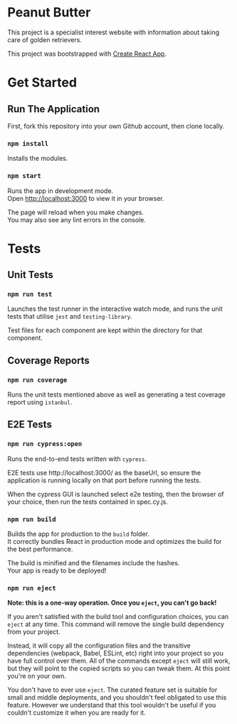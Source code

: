 # Peanut Butter

This project is a specialist interest website with information about taking care of golden retrievers.

This project was bootstrapped with [Create React App](https://github.com/facebook/create-react-app).

# Get Started

## Run The Application

First, fork this repository into your own Github account, then clone locally.

### `npm install`

Installs the modules.

### `npm start`

Runs the app in development mode.\
Open [http://localhost:3000](http://localhost:3000) to view it in your browser.

The page will reload when you make changes.\
You may also see any lint errors in the console.

# Tests

## Unit Tests

### `npm run test`

Launches the test runner in the interactive watch mode, and runs the unit tests that utilise `jest` and `testing-library`.

Test files for each component are kept within the directory for that component.

## Coverage Reports

### `npm run coverage`

Runs the unit tests mentioned above as well as generating a test coverage report using `istanbul`.

## E2E Tests

### `npm run cypress:open`

Runs the end-to-end tests written with `cypress`.

E2E tests use http://localhost:3000/ as the baseUrl, so ensure the application is running locally on that port before running the tests.

When the cypress GUI is launched select e2e testing, then the browser of your choice, then run the tests contained in spec.cy.js.

### `npm run build`

Builds the app for production to the `build` folder.\
It correctly bundles React in production mode and optimizes the build for the best performance.

The build is minified and the filenames include the hashes.\
Your app is ready to be deployed!

### `npm run eject`

**Note: this is a one-way operation. Once you `eject`, you can't go back!**

If you aren't satisfied with the build tool and configuration choices, you can `eject` at any time. This command will remove the single build dependency from your project.

Instead, it will copy all the configuration files and the transitive dependencies (webpack, Babel, ESLint, etc) right into your project so you have full control over them. All of the commands except `eject` will still work, but they will point to the copied scripts so you can tweak them. At this point you're on your own.

You don't have to ever use `eject`. The curated feature set is suitable for small and middle deployments, and you shouldn't feel obligated to use this feature. However we understand that this tool wouldn't be useful if you couldn't customize it when you are ready for it.
